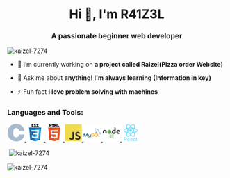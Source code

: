 <h1 align="center">Hi 👋, I'm R41Z3L</h1>
<h3 align="center">A passionate beginner web developer</h3>

<p align="left"> <img src="https://komarev.com/ghpvc/?username=kaizel-7274&label=Profile%20views&color=0e75b6&style=flat" alt="kaizel-7274" /> </p>

- 🔭 I’m currently working on **a project called Raizel(Pizza order Website)**

- 💬 Ask me about **anything! I'm always learning (Information in key)**

- ⚡ Fun fact **I love problem solving with machines**


<h3 align="left">Languages and Tools:</h3>
<p align="left"> <a href="https://www.cprogramming.com/" target="_blank" rel="noreferrer"> <img src="https://raw.githubusercontent.com/devicons/devicon/master/icons/c/c-original.svg" alt="c" width="40" height="40"/> </a> <a href="https://www.w3schools.com/css/" target="_blank" rel="noreferrer"> <img src="https://raw.githubusercontent.com/devicons/devicon/master/icons/css3/css3-original-wordmark.svg" alt="css3" width="40" height="40"/> </a> <a href="https://www.w3.org/html/" target="_blank" rel="noreferrer"> <img src="https://raw.githubusercontent.com/devicons/devicon/master/icons/html5/html5-original-wordmark.svg" alt="html5" width="40" height="40"/> </a> <a href="https://developer.mozilla.org/en-US/docs/Web/JavaScript" target="_blank" rel="noreferrer"> <img src="https://raw.githubusercontent.com/devicons/devicon/master/icons/javascript/javascript-original.svg" alt="javascript" width="40" height="40"/> </a> <a href="https://www.mysql.com/" target="_blank" rel="noreferrer"> <img src="https://raw.githubusercontent.com/devicons/devicon/master/icons/mysql/mysql-original-wordmark.svg" alt="mysql" width="40" height="40"/> </a> <a href="https://nodejs.org" target="_blank" rel="noreferrer"> <img src="https://raw.githubusercontent.com/devicons/devicon/master/icons/nodejs/nodejs-original-wordmark.svg" alt="nodejs" width="40" height="40"/> </a> <a href="https://reactjs.org/" target="_blank" rel="noreferrer"> <img src="https://raw.githubusercontent.com/devicons/devicon/master/icons/react/react-original-wordmark.svg" alt="react" width="40" height="40"/> </a> </p>

<p>&nbsp;<img align="center" src="https://github-readme-stats.vercel.app/api?username=kaizel-7274&show_icons=true&locale=en" alt="kaizel-7274" /></p>

<p><img align="center" src="https://github-readme-streak-stats.herokuapp.com/?user=kaizel-7274&" alt="kaizel-7274" /></p>

